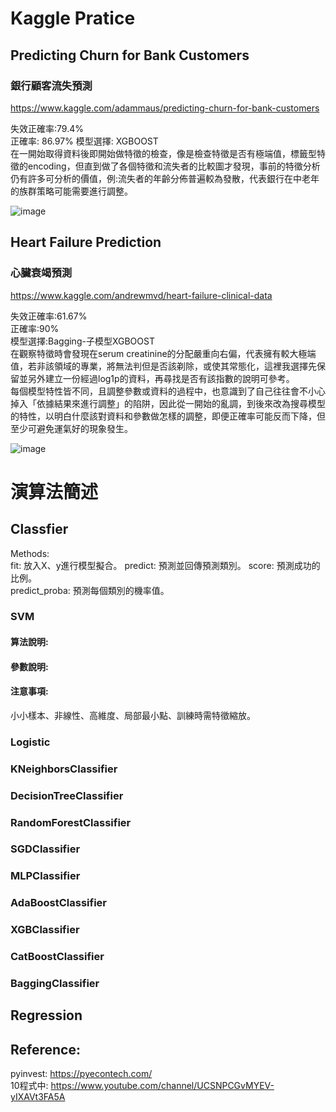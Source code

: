 
# Kaggle Pratice

## Predicting Churn for Bank Customers  
### 銀行顧客流失預測  
https://www.kaggle.com/adammaus/predicting-churn-for-bank-customers  

失效正確率:79.4%  
正確率: 86.97%
模型選擇: XGBOOST  
  在一開始取得資料後即開始做特徵的檢查，像是檢查特徵是否有極端值，標籤型特徵的encoding，但直到做了各個特徵和流失者的比較圖才發現，事前的特徵分析仍有許多可分析的價值，例:流失者的年齡分佈普遍較為發散，代表銀行在中老年的族群策略可能需要進行調整。  

  
![image](https://user-images.githubusercontent.com/34003955/124261984-0c081180-db64-11eb-9473-95661273f76d.png)
  
  
  
  
## Heart Failure Prediction  
### 心臟衰竭預測  
https://www.kaggle.com/andrewmvd/heart-failure-clinical-data  

失效正確率:61.67%  
正確率:90%  
模型選擇:Bagging-子模型XGBOOST   
  在觀察特徵時會發現在serum creatinine的分配嚴重向右偏，代表擁有較大極端值，若非該領域的專業，將無法判但是否該剃除，或使其常態化，這裡我選擇先保留並另外建立一份經過log1p的資料，再尋找是否有該指數的說明可參考。  
  每個模型特性皆不同，且調整參數或資料的過程中，也意識到了自己往往會不小心掉入「依據結果來進行調整」的陷阱，因此從一開始的亂調，到後來改為搜尋模型的特性，以明白什麼該對資料和參數做怎樣的調整，即便正確率可能反而下降，但至少可避免運氣好的現象發生。  

![image](https://user-images.githubusercontent.com/34003955/124262095-2fcb5780-db64-11eb-8a8a-4562cff39db5.png)

# 演算法簡述  

## Classfier 
Methods:  
fit: 放入X、y進行模型擬合。 
predict: 預測並回傳預測類別。 
score: 預測成功的比例。  
predict_proba: 預測每個類別的機率值。  
  
### SVM 
#### 算法說明:
#### 參數說明:

#### 注意事項:
小小樣本、非線性、高維度、局部最小點、訓練時需特徵縮放。  
   

### Logistic  
### KNeighborsClassifier   
### DecisionTreeClassifier  
### RandomForestClassifier  
### SGDClassifier  
### MLPClassifier  
### AdaBoostClassifier  
### XGBClassifier  
### CatBoostClassifier  
### BaggingClassifier  

## Regression  


## Reference:
pyinvest:  https://pyecontech.com/  
10程式中:  https://www.youtube.com/channel/UCSNPCGvMYEV-yIXAVt3FA5A  
